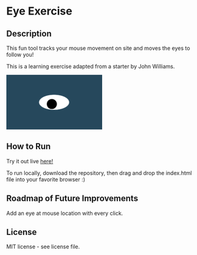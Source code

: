 # Eye Exercise

## Description

This fun tool tracks your mouse movement on site and moves the eyes to follow you!

This is a learning exercise adapted from a starter by John Williams.

<img src= "oneeye.png" width='50%'/>

## How to Run

Try it out live <a href="https://waleedalrawi.github.io/Eye-Movement/">here!</a>

To run locally, download the repository, then drag and drop the index.html file into your favorite browser :)

## Roadmap of Future Improvements

Add an eye at mouse location with every click.

## License

MIT license - see license file.
